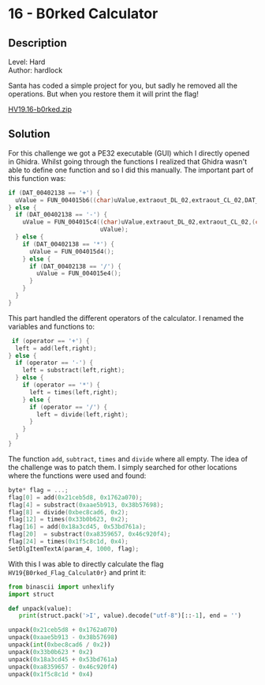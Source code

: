 # 16 - B0rked Calculator

## Description

Level: Hard<br/>
Author: hardlock

Santa has coded a simple project for you, but sadly he removed all the operations.
But when you restore them it will print the flag!

[HV19.16-b0rked.zip](9b90c573-d530-401b-b3f8-24454bbf015e.zip)

## Solution

For this challenge we got a PE32 executable (GUI) which I directly opened in Ghidra. Whilst going through the functions
I realized that Ghidra wasn't able to define one function and so I did this manually. The important part of this
function was:

```c
if (DAT_00402138 == '+') {
  uValue = FUN_004015b6((char)uValue,extraout_DL_02,extraout_CL_02,DAT_00402120);
} else {
  if (DAT_00402138 == '-') {
    uValue = FUN_004015c4((char)uValue,extraout_DL_02,extraout_CL_02,(char)DAT_00402120,
                          uValue);
  } else {
    if (DAT_00402138 == '*') {
      uValue = FUN_004015d4();
    } else {
      if (DAT_00402138 == '/') {
        uValue = FUN_004015e4();
      }
    }
  }
}
```

This part handled the different operators of the calculator. I renamed the variables and functions to:

```c
 if (operator == '+') {
  left = add(left,right);
} else {
  if (operator == '-') {
    left = substract(left,right);
  } else {
    if (operator == '*') {
      left = times(left,right);
    } else {
      if (operator == '/') {
        left = divide(left,right);
      }
    }
  }
}
```

The function `add`, `subtract`, `times` and `divide` where all empty. The idea of the challenge was to patch them. I
simply searched for other locations where the functions were used and found:

```c
byte* flag = ...;
flag[0] = add(0x21ceb5d8, 0x1762a070);
flag[4] = substract(0xaae5b913, 0x38b57698);
flag[8] = divide(0xbec8cad6, 0x2);
flag[12] = times(0x33b0b623, 0x2);
flag[16] = add(0x18a3cd45, 0x53bd761a);
flag[20]  = substract(0xa8359657, 0x46c920f4);
flag[24] = times(0x1f5c8c1d, 0x4);
SetDlgItemTextA(param_4, 1000, flag);
```

With this I was able to directly calculate the flag `HV19{B0rked_Flag_Calculat0r}` and print it:

```python
from binascii import unhexlify
import struct

def unpack(value):
   print(struct.pack('>I', value).decode("utf-8")[::-1], end = '')

unpack(0x21ceb5d8 + 0x1762a070)
unpack(0xaae5b913 - 0x38b57698)
unpack(int(0xbec8cad6 / 0x2))
unpack(0x33b0b623 * 0x2)
unpack(0x18a3cd45 + 0x53bd761a)
unpack(0xa8359657 - 0x46c920f4)
unpack(0x1f5c8c1d * 0x4)
```
